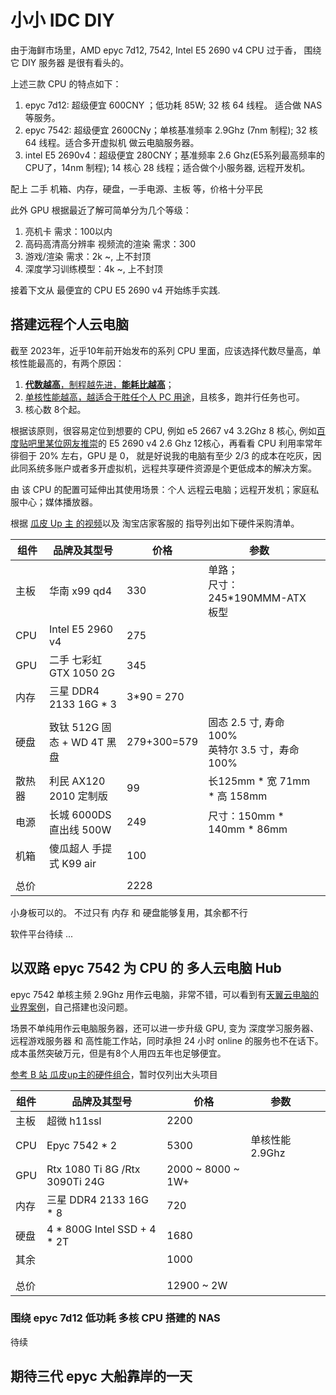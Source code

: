 # 小小 IDC DIY

由于海鲜市场里，AMD  epyc 7d12, 7542,  Intel E5 2690 v4 CPU 过于香， 围绕它 DIY 服务器 是很有看头的。

上述三款 CPU 的特点如下：

1. epyc 7d12: 超级便宜 600CNY ；低功耗 85W;  32 核 64 线程。 适合做 NAS 等服务。
2. epyc 7542: 超级便宜 2600CNy；单核基准频率 2.9Ghz (7nm 制程); 32 核 64 线程。适合多开虚拟机 做云电脑服务器。
3. intel E5 2690v4：超级便宜 280CNY；基准频率 2.6 Ghz(E5系列最高频率的CPU了，14nm 制程); 14 核心 28 线程；适合做个小服务器, 远程开发机。

配上 二手 机箱、内存，硬盘，一手电源、主板 等，价格十分平民

此外 GPU 根据最近了解可简单分为几个等级：

1. 亮机卡 需求：100以内
2. 高码高清高分辨率 视频流的渲染 需求：300
3. 游戏/渲染 需求：2k ~, 上不封顶
4. 深度学习训练模型：4k ~, 上不封顶

接着下文从 最便宜的 CPU E5 2690 v4 开始练手实践.

## 搭建远程个人云电脑

截至 2023年，近乎10年前开始发布的系列 CPU 里面，应该选择代数尽量高，单核性能最高的，有两个原因：

1. [**代数越高**，制程越先进，**能耗比越高**](https://www.zhihu.com/question/270433294)；
2. [单核性能越高，越适合于胜任个人 PC 用途](https://www.zhihu.com/question/48275271)，且核多，跑并行任务也可。
3. 核心数 8个起。

根据该原则，很容易定位到想要的 CPU, 例如 e5 2667 v4 3.2Ghz 8 核心, 例如[百度贴吧里某位网友推崇](https://tieba.baidu.com/p/8422610723)的 E5 2690 v4 2.6 Ghz 12核心，再看看 CPU 利用率常年徘徊于 20% 左右，GPU 是 0， 就是好说我的电脑有至少 2/3 的成本在吃灰，因此同系统多账户或者多开虚拟机，远程共享硬件资源是个更低成本的解决方案。

由 该 CPU 的配置可延伸出其使用场景：个人 远程云电脑；远程开发机；家庭私服中心；媒体播放器。

根据 [瓜皮 Up 主 的视频](https://www.bilibili.com/video/BV1sv4y1c7VG)以及 淘宝店家客服的 指导列出如下硬件采购清单。

| 组件   | 品牌及其型号                 | 价格        | 参数                                                |      |
| ------ | ---------------------------- | ----------- | --------------------------------------------------- | ---- |
| 主板   | 华南 x99 qd4                 | 330         | 单路；<br />尺寸：245*190MMM-ATX板型                |      |
| CPU    | Intel E5 2960 v4             | 275         |                                                     |      |
| GPU    | 二手 七彩虹 GTX 1050 2G      | 345         |                                                     |      |
| 内存   | 三星 DDR4 2133 16G * 3       | 3*90 = 270  |                                                     |      |
| 硬盘   | 致钛 512G  固态 + WD 4T 黑盘 | 279+300=579 | 固态 2.5 寸, 寿命100%<br />英特尔 3.5 寸，寿命 100% |      |
| 散热器 | 利民 AX120 2010 定制版       | 99          | 长125mm * 宽 71mm * 高 158mm                        |      |
| 电源   | 长城 6000DS直出线 500W       | 249         | 尺寸：150mm * 140mm * 86mm                          |      |
| 机箱   | 傻瓜超人 手提式 K99 air      | 100         |                                                     |      |
|        |                              |             |                                                     |      |
| 总价   |                              | 2228        |                                                     |      |

小身板可以的。 不过只有 内存 和 硬盘能够复用，其余都不行

软件平台待续  ... 

## 以双路 epyc 7542 为 CPU 的 多人云电脑 Hub 

epyc 7542 单核主频 2.9Ghz 用作云电脑，非常不错，可以看到有[天翼云电脑的业界案例](https://www.cnii.com.cn/rmydb/202202/t20220228_360762.html)，自己搭建也没问题。

场景不单纯用作云电脑服务器，还可以进一步升级 GPU, 变为 深度学习服务器、远程游戏服务器 和 高性能工作站，同时承担 24 小时 online 的服务也不在话下。成本虽然突破万元，但是有8个人用四五年也足够便宜。

[参考 B 站 瓜皮up主的硬件组合](https://www.bilibili.com/video/BV1vH4y1D7ow/)，暂时仅列出大头项目

| 组件 | 品牌及其型号                   | 价格              | 参数           |      |
| ---- | ------------------------------ | ----------------- | -------------- | ---- |
| 主板 | 超微 h11ssl                    | 2200              |                |      |
| CPU  | Epyc 7542 * 2                  | 5300              | 单核性能2.9Ghz |      |
| GPU  | Rtx 1080 Ti 8G /Rtx 3090Ti 24G | 2000 ~ 8000 ~ 1W+ |                |      |
| 内存 | 三星 DDR4 2133 16G * 8         | 720               |                |      |
| 硬盘 | 4 * 800G Intel SSD + 4 * 2T    | 1680              |                |      |
| 其余 |                                | 1000              |                |      |
|      |                                |                   |                |      |
|      |                                |                   |                |      |
| 总价 |                                | 12900 ~ 2W        |                |      |

### 围绕 epyc 7d12 低功耗 多核 CPU 搭建的 NAS 

待续



## 期待三代 epyc 大船靠岸的一天
